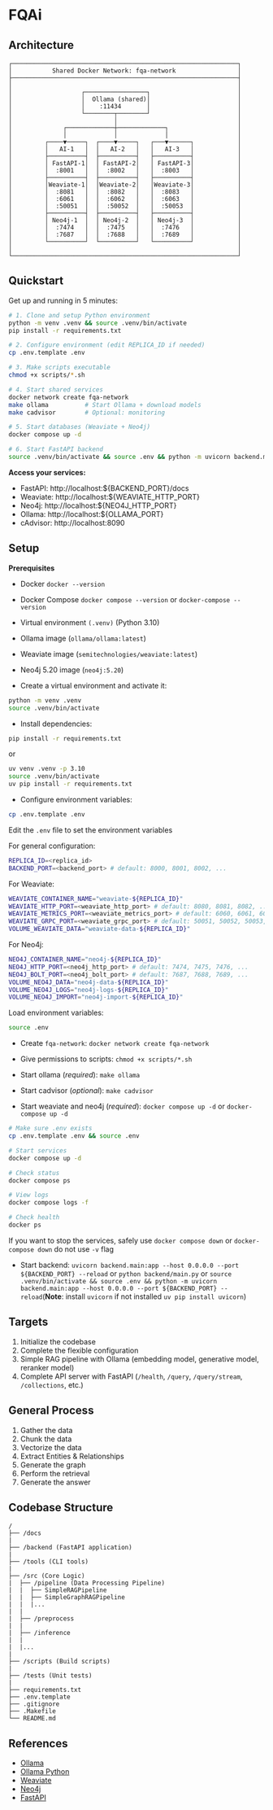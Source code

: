 # FQAi

## Architecture

```
┌──────────────────────────────────────────────────────────────┐
│           Shared Docker Network: fqa-network                 │
├──────────────────────────────────────────────────────────────┤
│                                                              │
│                   ┌─────────────────┐                        │
│                   │  Ollama (shared)│                        │
│                   │    :11434       │                        │
│                   └────────┬────────┘                        │
│                            │                                 │
│              ┌─────────────┼─────────────┐                   │
│              │             │             │                   │
│         ┌────▼─────┐  ┌────▼─────┐   ┌───▼──────┐            │
│         │   AI-1   │  │   AI-2   │   │   AI-3   │            │
│         ├──────────┤  ├──────────┤   ├──────────┤            │
│         │ FastAPI-1│  │ FastAPI-2│   │ FastAPI-3│            │
│         │  :8001   │  │  :8002   │   │  :8003   │            │
│         ├──────────┤  ├──────────┤   ├──────────┤            │
│         │Weaviate-1│  │Weaviate-2│   │Weaviate-3│            │
│         │  :8081   │  │  :8082   │   │  :8083   │            │
│         │  :6061   │  │  :6062   │   │  :6063   │            │
│         │  :50051  │  │  :50052  │   │  :50053  │            │
│         ├──────────┤  ├──────────┤   ├──────────┤            │
│         │ Neo4j-1  │  │ Neo4j-2  │   │ Neo4j-3  │            │
│         │  :7474   │  │  :7475   │   │  :7476   │            │
│         │  :7687   │  │  :7688   │   │  :7689   │            │
│         └──────────┘  └──────────┘   └──────────┘            │
│                                                              │
└──────────────────────────────────────────────────────────────┘
```

## Quickstart

Get up and running in 5 minutes:

```bash
# 1. Clone and setup Python environment
python -m venv .venv && source .venv/bin/activate
pip install -r requirements.txt

# 2. Configure environment (edit REPLICA_ID if needed)
cp .env.template .env

# 3. Make scripts executable
chmod +x scripts/*.sh

# 4. Start shared services
docker network create fqa-network
make ollama          # Start Ollama + download models
make cadvisor        # Optional: monitoring

# 5. Start databases (Weaviate + Neo4j)
docker compose up -d

# 6. Start FastAPI backend
source .venv/bin/activate && source .env && python -m uvicorn backend.main:app --host 0.0.0.0 --port ${BACKEND_PORT} --reload
```

**Access your services:**
- FastAPI: http://localhost:${BACKEND_PORT}/docs
- Weaviate: http://localhost:${WEAVIATE_HTTP_PORT}
- Neo4j: http://localhost:${NEO4J_HTTP_PORT}
- Ollama: http://localhost:${OLLAMA_PORT}
- cAdvisor: http://localhost:8090

## Setup

**Prerequisites**

- Docker `docker --version`
- Docker Compose `docker compose --version` or `docker-compose --version`
- Virtual environment `(.venv)` (Python 3.10)
- Ollama image (`ollama/ollama:latest`)
- Weaviate image (`semitechnologies/weaviate:latest`)
- Neo4j 5.20 image (`neo4j:5.20`)

- Create a virtual environment and activate it:

```bash
python -m venv .venv
source .venv/bin/activate
```

- Install dependencies:

```bash
pip install -r requirements.txt
```

or 

```bash
uv venv .venv -p 3.10
source .venv/bin/activate
uv pip install -r requirements.txt
```

- Configure environment variables:

```bash
cp .env.template .env
```

Edit the `.env` file to set the environment variables

For general configuration:

```bash
REPLICA_ID=<replica_id>
BACKEND_PORT=<backend_port> # default: 8000, 8001, 8002, ...

```

For Weaviate:

```bash
WEAVIATE_CONTAINER_NAME="weaviate-${REPLICA_ID}"
WEAVIATE_HTTP_PORT=<weaviate_http_port> # default: 8080, 8081, 8082, ...
WEAVIATE_METRICS_PORT=<weaviate_metrics_port> # default: 6060, 6061, 6062, ...
WEAVIATE_GRPC_PORT=<weaviate_grpc_port> # default: 50051, 50052, 50053, ...
VOLUME_WEAVIATE_DATA="weaviate-data-${REPLICA_ID}"

```

For Neo4j:

```bash
NEO4J_CONTAINER_NAME="neo4j-${REPLICA_ID}"
NEO4J_HTTP_PORT=<neo4j_http_port> # default: 7474, 7475, 7476, ...
NEO4J_BOLT_PORT=<neo4j_bolt_port> # default: 7687, 7688, 7689, ...
VOLUME_NEO4J_DATA="neo4j-data-${REPLICA_ID}"
VOLUME_NEO4J_LOGS="neo4j-logs-${REPLICA_ID}"
VOLUME_NEO4J_IMPORT="neo4j-import-${REPLICA_ID}"
```

Load environment variables:

```bash
source .env
```

- Create `fqa-network`: `docker network create fqa-network`

- Give permissions to scripts: `chmod +x scripts/*.sh`

- Start ollama (*required*): `make ollama`

- Start cadvisor (*optional*): `make cadvisor`

- Start weaviate and neo4j (*required*): `docker compose up -d` or `docker-compose up -d`

```bash
# Make sure .env exists
cp .env.template .env && source .env

# Start services
docker compose up -d

# Check status
docker compose ps

# View logs
docker compose logs -f

# Check health
docker ps
```

If you want to stop the services, safely use `docker compose down` or `docker-compose down` do not use `-v` flag

- Start backend: `uvicorn backend.main:app --host 0.0.0.0 --port ${BACKEND_PORT} --reload` or `python backend/main.py` or `source .venv/bin/activate && source .env && python -m uvicorn backend.main:app --host 0.0.0.0 --port ${BACKEND_PORT} --reload`(**Note**: install `uvicorn` if not installed `uv pip install uvicorn`)


## Targets
1. Initialize the codebase
2. Complete the flexible configuration
3. Simple RAG pipeline with Ollama (embedding model, generative model, reranker model)
4. Complete API server with FastAPI (`/health`, `/query`, `/query/stream`, `/collections`, etc.)

## General Process
1. Gather the data
2. Chunk the data
3. Vectorize the data
4. Extract Entities & Relationships
5. Generate the graph
6. Perform the retrieval
7. Generate the answer


## Codebase Structure

```
/
├── /docs
|
├── /backend (FastAPI application)
|
├── /tools (CLI tools)
|
├── /src (Core Logic)
|  ├── /pipeline (Data Processing Pipeline)
|  |  ├── SimpleRAGPipeline
|  |  ├── SimpleGraphRAGPipeline
|  |  |...
|  |  
|  ├── /preprocess
|  |
|  ├── /inference
|  |
|  |...
|
├── /scripts (Build scripts)
|
├── /tests (Unit tests)
|
├── requirements.txt
├── .env.template
├── .gitignore
├── .Makefile
└── README.md
```

## References

- [Ollama](https://ollama.com/)
- [Ollama Python](https://github.com/ollama/ollama-python)
- [Weaviate](https://weaviate.io/)
- [Neo4j](https://neo4j.com/)
- [FastAPI](https://fastapi.tiangolo.com/)